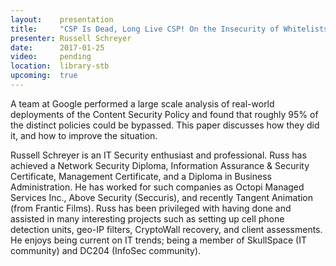 ```yaml
---
layout:    presentation
title:     "CSP Is Dead, Long Live CSP! On the Insecurity of Whitelists and the Future of Content Security Policy"
presenter: Russell Schreyer
date:      2017-01-25
video:     pending
location:  library-stb
upcoming:  true
---
```


A team at Google performed a large scale analysis of real-world deployments of the Content Security Policy and found that roughly 95% of the distinct policies could be bypassed. This paper discusses how they did it, and how to improve the situation.

Russell Schreyer is an IT Security enthusiast and professional. Russ has achieved a Network Security Diploma, Information Assurance & Security Certificate, Management Certificate, and a Diploma in Business Administration. He has worked for such companies as Octopi Managed Services Inc., Above Security (Seccuris), and recently Tangent Animation (from Frantic Films). Russ has been privileged with having done and assisted in many interesting projects such as setting up cell phone detection units, geo-IP filters, CryptoWall recovery, and client assessments. He enjoys being current on IT trends; being a member of SkullSpace (IT community) and DC204 (InfoSec community).
